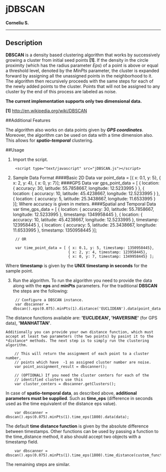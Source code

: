 # jDBSCAN 
**Corneliu S.**

---
## Description

**DBSCAN** is a density based clustering algorithm that works by successively growing a cluster from initial seed points **[1]**. If the density in the circle proximity (which has the radius parameter *Eps*) of a point is above or equal a threshold level, denoted by the *MinPts* parameter, the cluster is expanded forward by assigning all the unassigned points in the neighborhood to it. The algorithm then recursively proceeds with the same steps for each of the newly added points to the cluster. Points that will not be assigned to any cluster by the end of this process are labeled as noise. 

**The current implementation supports only two dimensional data.**

**[1]** http://en.wikipedia.org/wiki/DBSCAN


##Additional Features

 The algorithm also works on data points given by ***GPS coordinates***. Moreover, the algorithm can be used on data with a time dimension also. This allows for ***spatio-temporal*** clustering.   
 
##Usage
1. Import the script.

		<script type="text/javascript" src="jDBSCAN.js"></script>
		
2. Sample Data Format
####Basic 2D Data
		var point_data = [{ x: 0.1, y: 5}, { x: 2, y: 4}, { x: 0, y: 7}];
####GPS Data
		var gps_point_data = [ { location: {
									accuracy: 30,
									latitude: 55.7858667,
									longitude: 12.5233995
									}
								 },
		                        { location: {
									accuracy: 10,
									latitude: 45.4238667,
									longitude: 12.5233995
									}
								 },
		                       { location: {
									accuracy: 5,
									latitude: 25.3438667,
									longitude: 11.6533995
									}
								 }];
Where accuracy is given in meters.
####Spatial and Temporal Data
		var time_gps_data = [ { location: {
									accuracy: 30,
									latitude: 55.7858667,
									longitude: 12.5233995
									},
								 timestamp: 1349958445
								 },
		                        { location: {
									accuracy: 10,
									latitude: 45.4238667,
									longitude: 12.5233995
									},
									timestamp: 123958445
								 },
		                       { location: {
									accuracy: 5,
									latitude: 25.3438667,
									longitude: 11.6533995
									},
									timestamp: 1350958445
								 }];
								 
		// OR
		
		var time_point_data = [ { x: 0.1, y: 5, timestamp: 1350958445}, 
			                    { x: 2, y: 4, timestamp: 123958445},
			                    { x: 0, y: 7, timestamp: 1349958445} ];
Where **timestamp** is given by the **UNIX timestamp in seconds** for the sample point.

3. Run the algorithm. 
To run the algorithm you need to provide the data along with the **eps** and **minPts** parameters. For the traditional **DBSCAN** the steps are the following: 

		// Configure a DBSCAN instance.
		var dbscanner = dbscan().eps(0.075).minPts(1).distance('EUCLIDEAN').data(point_data);
The distance functions available are: **'EUCLIDEAN', 'HAVERSINE'** (for GPS data), **'MANHATTAN'**.

 	Additionally you can provide your own distance function, which must accept at least two parameters (the two points) by pasint it to the *distance* methods. The next step is to simply run the clustering algorithm.
		
		// This will return the assignment of each point to a cluster number, 
		// points which have  -1 as assigned cluster number are noise.
		var point_assignment_result = dbscanner();
		
		// (OPTIONAL) If you need the cluster centers for each of the
		// identified clusters use this 
		var cluster_centers = dbscanner.getClusters();In case of **spatio-temporal data**, as described above, **additional parameters must be supplied**. Such as **time_eps** (difference in seconds used as the time equivalent of the distance eps value).

		var dbscanner = dbscan().eps(0.075).minPts(1).time_eps(1800).data(data);The default **time distance function** is given by the absolute difference between timestamps. Other functions can be used by passing a function to the time_distance method, it also should accept two objects with a timestamp field.
		var dbscanner = dbscan().eps(0.075).minPts(1).time_eps(1800).time_distance(custom_function).data(data);The remaining steps are similar.